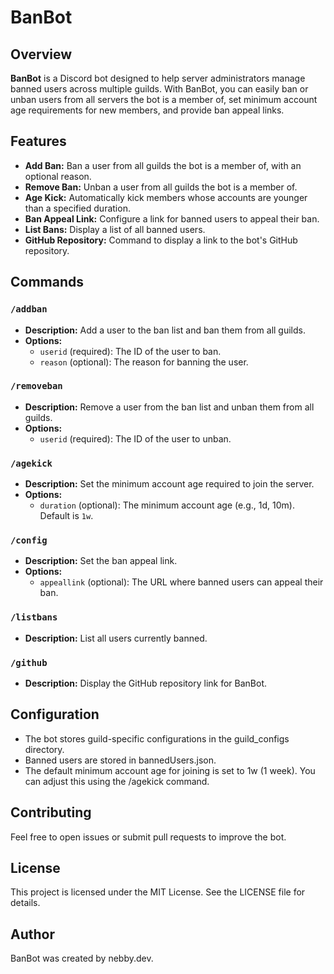 # BanBot

## Overview

**BanBot** is a Discord bot designed to help server administrators manage banned users across multiple guilds. With BanBot, you can easily ban or unban users from all servers the bot is a member of, set minimum account age requirements for new members, and provide ban appeal links.

## Features

- **Add Ban:** Ban a user from all guilds the bot is a member of, with an optional reason.
- **Remove Ban:** Unban a user from all guilds the bot is a member of.
- **Age Kick:** Automatically kick members whose accounts are younger than a specified duration.
- **Ban Appeal Link:** Configure a link for banned users to appeal their ban.
- **List Bans:** Display a list of all banned users.
- **GitHub Repository:** Command to display a link to the bot's GitHub repository.

## Commands

### `/addban`
- **Description:** Add a user to the ban list and ban them from all guilds.
- **Options:**
  - `userid` (required): The ID of the user to ban.
  - `reason` (optional): The reason for banning the user.

### `/removeban`
- **Description:** Remove a user from the ban list and unban them from all guilds.
- **Options:**
  - `userid` (required): The ID of the user to unban.

### `/agekick`
- **Description:** Set the minimum account age required to join the server.
- **Options:**
  - `duration` (optional): The minimum account age (e.g., 1d, 10m). Default is `1w`.

### `/config`
- **Description:** Set the ban appeal link.
- **Options:**
  - `appeallink` (optional): The URL where banned users can appeal their ban.

### `/listbans`
- **Description:** List all users currently banned.

### `/github`
- **Description:** Display the GitHub repository link for BanBot.

## Configuration
- The bot stores guild-specific configurations in the guild_configs directory.
- Banned users are stored in bannedUsers.json.
- The default minimum account age for joining is set to 1w (1 week). You can adjust this using the /agekick command.

## Contributing
Feel free to open issues or submit pull requests to improve the bot.

## License
This project is licensed under the MIT License. See the LICENSE file for details.

## Author
BanBot was created by nebby.dev.
